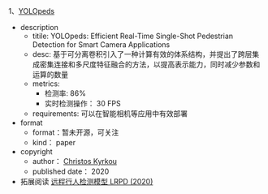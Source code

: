 1、[YOLOpeds](https://arxiv.org/abs/2007.13404)

- description
    - titile: YOLOpeds: Efficient Real-Time Single-Shot Pedestrian Detection for Smart Camera Applications
    - desc: 基于可分离卷积引入了一种计算有效的体系结构，并提出了跨层集成密集连接和多尺度特征融合的方法，以提高表示能力，同时减少参数和运算的数量
    - metrics:
        - 检测率: 86%
        - 实时检测操作： 30 FPS
    - requirements: 可以在智能相机等应用中有效部署
- format
    - format：暂未开源，可关注
    - kind： paper
- copyright
    - author： [Christos Kyrkou](https://arxiv.org/search/cs?searchtype=author&query=Kyrkou%2C+C)
    - published date： 2020
- 拓展阅读 [远程行人检测模型 LRPD  (2020)](https://arxiv.org/abs/2006.09738v1)